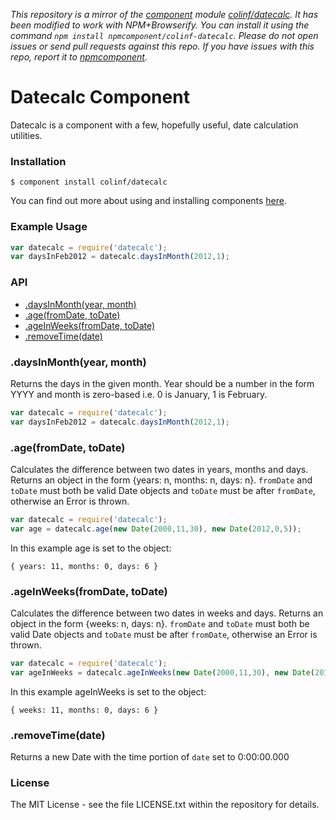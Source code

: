 *This repository is a mirror of the [component](http://component.io) module [colinf/datecalc](http://github.com/colinf/datecalc). It has been modified to work with NPM+Browserify. You can install it using the command `npm install npmcomponent/colinf-datecalc`. Please do not open issues or send pull requests against this repo. If you have issues with this repo, report it to [npmcomponent](https://github.com/airportyh/npmcomponent).*
# Datecalc Component #
  Datecalc is a component with a few, hopefully useful, date calculation utilities.

### Installation ###
```
$ component install colinf/datecalc
```
  You can find out more about using and installing components [here](https://github.com/component/component).

### Example Usage ###
```js
var datecalc = require('datecalc');
var daysInFeb2012 = datecalc.daysInMonth(2012,1);
```

### API ###
  - [.daysInMonth(year, month)](#daysinmonthyear-month)
  - [.age(fromDate, toDate)](#agefromdate-todate)
  - [.ageInWeeks(fromDate, toDate)](#ageinweeksfromdate-todate)
  - [.removeTime(date)](#removetimedate)

### .daysInMonth(year, month)
Returns the days in the given month. Year should be a number in the form YYYY and month is zero-based i.e. 0 is January, 1 is February.
```js
var datecalc = require('datecalc');
var daysInFeb2012 = datecalc.daysInMonth(2012,1);
```

### .age(fromDate, toDate)
Calculates the difference between two dates in years, months and days. Returns an object in the form {years: n, months: n, days: n}. `fromDate` and `toDate` must both be valid Date objects and `toDate` must be after `fromDate`, otherwise an Error is thrown.
```js
var datecalc = require('datecalc');
var age = datecalc.age(new Date(2000,11,30), new Date(2012,0,5));
```
In this example age is set to the object:
```
{ years: 11, months: 0, days: 6 }
```

### .ageInWeeks(fromDate, toDate)
Calculates the difference between two dates in weeks and days. Returns an object in the form {weeks: n, days: n}. `fromDate` and `toDate` must both be valid Date objects and `toDate` must be after `fromDate`, otherwise an Error is thrown.
```js
var datecalc = require('datecalc');
var ageInWeeks = datecalc.ageInWeeks(new Date(2000,11,30), new Date(2012,11,1));
```
In this example ageInWeeks is set to the object:
```
{ weeks: 11, months: 0, days: 6 }
```

### .removeTime(date)
Returns a new Date with the time portion of `date` set to 0:00:00.000 

### License ###
  The MIT License - see the file LICENSE.txt within the repository for details.
